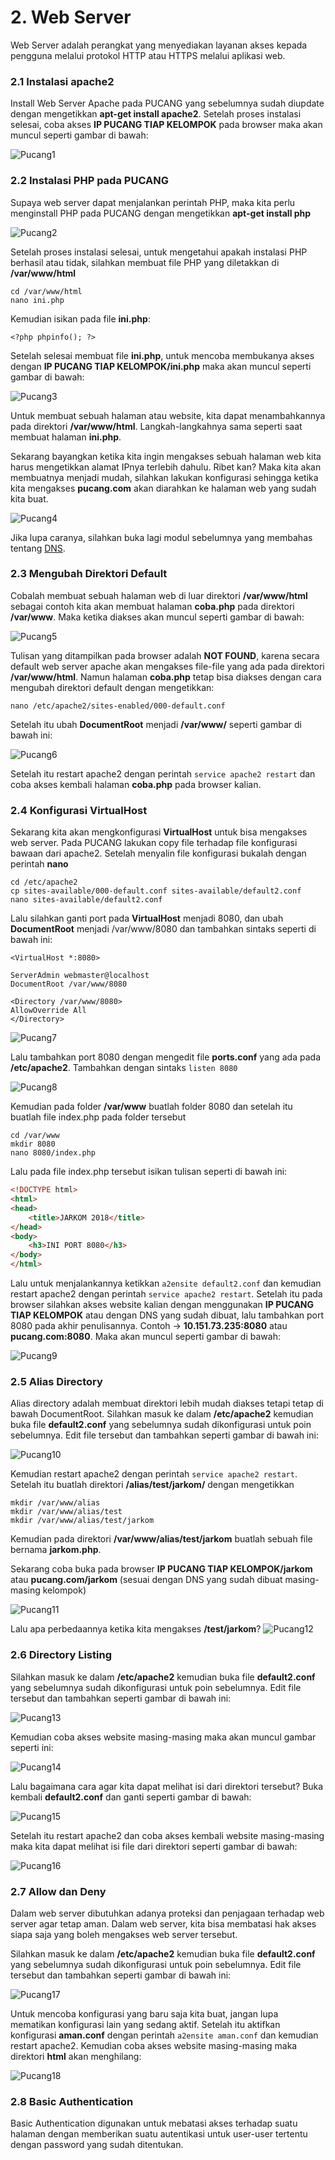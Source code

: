 # 2. Web Server
Web Server adalah perangkat yang menyediakan layanan akses kepada pengguna melalui protokol HTTP atau HTTPS melalui aplikasi web.

### 2.1 Instalasi apache2
Install Web Server Apache pada PUCANG yang sebelumnya sudah diupdate dengan mengetikkan __apt-get install apache2__. Setelah proses instalasi selesai, coba akses __IP PUCANG TIAP KELOMPOK__ pada browser maka akan muncul seperti gambar di bawah:

![Pucang1](images/01.png)

### 2.2 Instalasi PHP pada PUCANG
Supaya web server dapat menjalankan perintah PHP, maka kita perlu menginstall PHP pada PUCANG dengan mengetikkan __apt-get install php__

![Pucang2](images/02.png)

Setelah proses instalasi selesai, untuk mengetahui apakah instalasi PHP berhasil atau tidak, silahkan membuat file PHP yang diletakkan di __/var/www/html__
```
cd /var/www/html
nano ini.php
```

Kemudian isikan pada file __ini.php__:
```
<?php phpinfo(); ?>
```

Setelah selesai membuat file __ini.php__, untuk mencoba membukanya akses dengan __IP PUCANG TIAP KELOMPOK/ini.php__ maka akan muncul seperti gambar di bawah:

![Pucang3](images/03.png)

Untuk membuat sebuah halaman atau website, kita dapat menambahkannya pada direktori __/var/www/html__. Langkah-langkahnya sama seperti saat membuat halaman __ini.php__.

Sekarang bayangkan ketika kita ingin mengakses sebuah halaman web kita harus mengetikkan alamat IPnya terlebih dahulu. Ribet kan? Maka kita akan membuatnya menjadi mudah, silahkan lakukan konfigurasi sehingga ketika kita mengakses __pucang.com__ akan diarahkan ke halaman web yang sudah kita buat. 

![Pucang4](images/04.png)

Jika lupa caranya, silahkan buka lagi modul sebelumnya yang membahas tentang [DNS](https://github.com/rohanaq/jarkom2/tree/master/DNS).

### 2.3 Mengubah Direktori Default
Cobalah membuat sebuah halaman web di luar direktori __/var/www/html__ sebagai contoh kita akan membuat halaman __coba.php__ pada direktori __/var/www__. Maka ketika diakses akan muncul seperti gambar di bawah:

![Pucang5](images/05.png)

Tulisan yang ditampilkan pada browser adalah __NOT FOUND__, karena secara default web server apache akan mengakses file-file yang ada pada direktori __/var/www/html__. Namun halaman __coba.php__ tetap bisa diakses dengan cara mengubah direktori default dengan mengetikkan:
```
nano /etc/apache2/sites-enabled/000-default.conf
```

Setelah itu ubah __DocumentRoot__ menjadi __/var/www/__ seperti gambar di bawah ini:

![Pucang6](images/06.png)

Setelah itu restart apache2 dengan perintah `service apache2 restart` dan coba akses kembali halaman __coba.php__ pada browser kalian.

### 2.4 Konfigurasi VirtualHost
Sekarang kita akan mengkonfigurasi __VirtualHost__ untuk bisa mengakses web server. Pada PUCANG lakukan copy file terhadap file konfigurasi bawaan dari apache2. Setelah menyalin file konfigurasi bukalah dengan perintah __nano__
```
cd /etc/apache2
cp sites-available/000-default.conf sites-available/default2.conf
nano sites-available/default2.conf
```

Lalu silahkan ganti port pada __VirtualHost__ menjadi 8080, dan ubah __DocumentRoot__ menjadi /var/www/8080 dan tambahkan sintaks seperti di bawah ini:
```
<VirtualHost *:8080>
```

```
ServerAdmin webmaster@localhost
DocumentRoot /var/www/8080

<Directory /var/www/8080>
AllowOverride All
</Directory>
```

![Pucang7](images/07.png)

Lalu tambahkan port 8080 dengan mengedit file __ports.conf__ yang ada pada __/etc/apache2__. Tambahkan dengan sintaks `listen 8080`

![Pucang8](images/08.png)

Kemudian pada folder __/var/www__ buatlah folder 8080 dan setelah itu buatlah file index.php pada folder tersebut
```
cd /var/www
mkdir 8080
nano 8080/index.php
```

Lalu pada file index.php tersebut isikan tulisan seperti di bawah ini:
```html
<!DOCTYPE html>
<html>
<head>
    <title>JARKOM 2018</title>
</head>
<body>
    <h3>INI PORT 8080</h3>
</body>
</html>
```

Lalu untuk menjalankannya ketikkan `a2ensite default2.conf` dan kemudian restart apache2 dengan perintah `service apache2 restart`. Setelah itu pada browser silahkan akses website kalian dengan menggunakan __IP PUCANG TIAP KELOMPOK__ atau dengan DNS yang sudah dibuat, lalu tambahkan port 8080 pada akhir penulisannya. Contoh -> __10.151.73.235:8080__ atau __pucang.com:8080__. Maka akan muncul seperti gambar di bawah:

![Pucang9](images/09.png)

### 2.5 Alias Directory
Alias directory adalah membuat direktori lebih mudah diakses tetapi tetap di bawah DocumentRoot. Silahkan masuk ke dalam __/etc/apache2__ kemudian buka file __default2.conf__ yang sebelumnya sudah dikonfigurasi untuk poin sebelumnya. Edit file tersebut dan tambahkan seperti gambar di bawah ini:

![Pucang10](images/10.png)

Kemudian restart apache2 dengan perintah `service apache2 restart`. Setelah itu buatlah direktori __/alias/test/jarkom/__ dengan mengetikkan
```
mkdir /var/www/alias
mkdir /var/www/alias/test
mkdir /var/www/alias/test/jarkom
```

Kemudian pada direktori __/var/www/alias/test/jarkom__ buatlah sebuah file bernama __jarkom.php__.

Sekarang coba buka pada browser __IP PUCANG TIAP KELOMPOK/jarkom__ atau __pucang.com/jarkom__ (sesuai dengan DNS yang sudah dibuat masing-masing kelompok)

![Pucang11](images/11.png)

Lalu apa perbedaannya ketika kita mengakses __/test/jarkom__?
![Pucang12](images/12.png)

### 2.6 Directory Listing
Silahkan masuk ke dalam __/etc/apache2__ kemudian buka file __default2.conf__ yang sebelumnya sudah dikonfigurasi untuk poin sebelumnya. Edit file tersebut dan tambahkan seperti gambar di bawah ini:

![Pucang13](images/13.png)

Kemudian coba akses website masing-masing maka akan muncul gambar seperti ini:

![Pucang14](images/14.png)

Lalu bagaimana cara agar kita dapat melihat isi dari direktori tersebut? Buka kembali __default2.conf__ dan ganti seperti gambar di bawah:

![Pucang15](images/15.png)

Setelah itu restart apache2 dan coba akses kembali website masing-masing maka kita dapat melihat isi file dari direktori seperti gambar di bawah:

![Pucang16](images/16.png)

### 2.7 Allow dan Deny
Dalam web server dibutuhkan adanya proteksi dan penjagaan terhadap web server agar tetap aman. Dalam web server, kita bisa membatasi hak akses siapa saja yang boleh mengakses web server tersebut.

Silahkan masuk ke dalam __/etc/apache2__ kemudian buka file __default2.conf__ yang sebelumnya sudah dikonfigurasi untuk poin sebelumnya. Edit file tersebut dan tambahkan seperti gambar di bawah ini:

![Pucang17](images/17.png)

Untuk mencoba konfigurasi yang baru saja kita buat, jangan lupa mematikan konfigurasi lain yang sedang aktif. Setelah itu aktifkan konfigurasi __aman.conf__ dengan perintah `a2ensite aman.conf` dan kemudian restart apache2. Kemudian coba akses website masing-masing maka direktori __html__ akan menghilang:

![Pucang18](images/18.png)

### 2.8 Basic Authentication
Basic Authentication digunakan untuk mebatasi akses terhadap suatu halaman dengan memberikan suatu autentikasi untuk user-user tertentu dengan password yang sudah ditentukan.